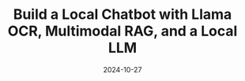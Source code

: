 ---
categories:
- RAG & Knowledge Management
date: 2024-10-27
description: Learn to create a powerful, local chatbot using Llama OCR for visual
  data, multimodal RAG for efficient retrieval, and a local LLM for intelligent responses.
  This tutorial demonstrates building a chatbot for business or personal use.
duration: 10 minutes
layout: course
level: Beginner
sections:
- description: Overview of building a local chatbot with Llama OCR, multimodal RAG,
    and a local LLM, addressing the challenges of handling various document formats.
  timestamp: 00:00
  title: "\U0001F3A5 Introduction: Building a Powerful Local Chatbot"
- description: Explaining Llama OCR, an open-source optical character recognition
    tool powered by Llama 3.2 Vision model, and how multimodal RAG enhances interaction
    with visual data for in-context learning.
  timestamp: 00:43
  title: "\U0001F4A1 Llama OCR and Multimodal RAG: Handling Complex Documents"
- description: A live demo showcasing the chatbot's ability to answer complex questions
    by interacting with PDFs and combining text, visuals, tables, and charts for a
    comprehensive response using multimodal RAG and Kali.
  timestamp: 01:33
  title: "\U0001F916 Demo: Chatbot in Action"
- description: Details on adding images or PDFs, automatic generation of embeddings,
    duplicate checks, and organization within SQLite for seamless access, along with
    querying using natural language.
  timestamp: 02:30
  title: ⚙️ System Architecture and Setup
- description: Discussion on why standard LLMs struggle with complex documents, introduction
    to Kali, its novel architecture and training strategy, and its efficient indexing
    based on visual features.
  timestamp: 03:07
  title: "\U0001F50E Why OCR Struggles and Introducing Kali"
- description: Practical coding demonstration using Baldi, cquin 2, pdf2image, and
    popular utils for embedding and retrieving images from PDF documents, and using
    Llama 3.2 Vision for text extraction or image-based questions.
  timestamp: 06:54
  title: "\U0001F4BB Implementation: Code and Libraries"
- description: Step-by-step guide on querying the index, retrieving top similar results
    using do_search, displaying results with document IDs, page numbers, and similarity
    scores, and visually displaying the matched page using base64 encoded images.
  timestamp: 08:22
  title: "\U0001F50D Querying and Results: Visual Data Retrieval"
- description: Information about Llama 3.2 Vision, its parameters, VRAM requirements,
    and its use for text extraction or question answering about images on a MacBook
    using Al.
  timestamp: 09:08
  title: "\U0001F680 Llama 3.2 Vision: Local Execution"
- description: Summary of Llama OCR, its benefits for developers and content creators,
    and the overall efficiency and convenience of the system for processing complex
    documents.
  timestamp: 09:40
  title: "\U0001F389 Conclusion: Multimodal Document Retrieval"
tags:
- Llama
- OCR
- Multimodal RAG
- LLM
- Chatbot
- OpenAI
- Strategy
thumbnail: https://i.ytimg.com/vi/A8D7YjaU0zE/sddefault.jpg
title: Build a Local Chatbot with Llama OCR, Multimodal RAG, and a Local LLM
videoId: A8D7YjaU0zE
---